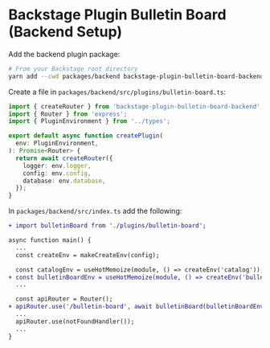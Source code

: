 # Backstage Plugin Bulletin Board (Backend Setup)

Add the backend plugin package:

```bash
# From your Backstage root directory
yarn add --cwd packages/backend backstage-plugin-bulletin-board-backend
```

Create a file in `packages/backend/src/plugins/bulletin-board.ts`:

```ts
import { createRouter } from 'backstage-plugin-bulletin-board-backend';
import { Router } from 'express';
import { PluginEnvironment } from '../types';

export default async function createPlugin(
  env: PluginEnvironment,
): Promise<Router> {
  return await createRouter({
    logger: env.logger,
    config: env.config,
    database: env.database,
  });
}
```

In `packages/backend/src/index.ts` add the following:

```diff
+ import bulletinBoard from './plugins/bulletin-board';

async function main() {
  ...
  const createEnv = makeCreateEnv(config);

  const catalogEnv = useHotMemoize(module, () => createEnv('catalog'));
+ const bulletinBoardEnv = useHotMemoize(module, () => createEnv('bulletin-board'));
  ...

  const apiRouter = Router();
+ apiRouter.use('/bulletin-board', await bulletinBoard(bulletinBoardEnv));
  ...
  apiRouter.use(notFoundHandler());
  ...
}
```
